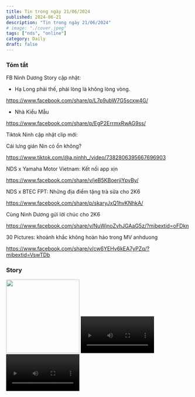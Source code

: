 ```yaml
---
title: Tin trong ngày 21/06/2024
published: 2024-06-21
description: "Tin trong ngày 21/06/2024"
# image: "./cover.jpeg"
tags: ["nds", "online"]
category: Daily
draft: false
---
```


### Tóm tắt

FB Ninh Dương Story cập nhật: 

- Hạ Long phải thế, phải lòng là không lòng vòng.

https://www.facebook.com/share/p/L7p9ubW7G5scxw4G/

- Nhà Kiểu Mẫu

https://www.facebook.com/share/p/EgP2ErrmxRwAG9ss/


Tiktok Ninh cập nhật clip mới: 

Cái lưng gián Nin có ổn không?   

https://www.tiktok.com/@a.ninhh_/video/7382806395667696903


NDS x Yamaha Motor Vietnam: Kết nối app xịn 

https://www.facebook.com/share/v/jeB5KBoerjiYpvBy/

NDS x BTEC FPT: Những địa điểm tặng trà sữa cho 2K6 

https://www.facebook.com/share/p/skaryJxQ1hvKNhkA/

Cùng Ninh Dương gửi lời chúc cho 2K6 

https://www.facebook.com/share/v/NuWjnoZvhJGAaG5z/?mibextid=oFDkn


30 Pictures: khoảnh khắc không hoàn hảo trong MV anhduong

https://www.facebook.com/share/v/cw6YEHv6kEA7yPZq/?mibextid=VswTDb




### Story 

<img width="200" src="https://github.com/user-attachments/assets/b0bd5e16-5c7f-4b65-99b7-35108c2b2c06" />


<video width="200" controls>
  <source src="https://github.com/user-attachments/assets/4c546bbc-6995-4498-9b29-9648b76fffb3" type="video/mp4">
</video>

<video width="200" controls>
  <source src="https://github.com/user-attachments/assets/7d906449-ba9f-4321-917d-3a932d1da333" type="video/mp4">
</video>



















